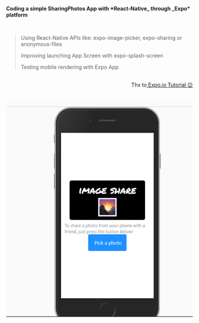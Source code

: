 **Coding a simple SharingPhotos App with \***React-Native**_ through _**Expo**\* platform**

<br/>

> Using React-Native APIs like: expo-image-picker, expo-sharing or anonymous-files
>
> Improving launching App Screen with expo-splash-screen
>
> Testing mobile rendering with Expo App

<br/>

<div style="text-align: right"> Thx to<a href= 'https://docs.expo.io/tutorial/planning/'> Expo.io Tutorial 😉 </a></div>

<br/>
<br/>

<img src='./assets/sharingPhoto.PNG'>
